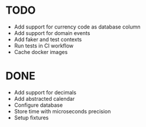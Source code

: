 # TODO
* Add support for currency code as database column
* Add support for domain events
* Add faker and test contexts
* Run tests in CI workflow 
* Cache docker images

# DONE
* Add support for decimals
* Add abstracted calendar
* Configure database
* Store time with microseconds precision
* Setup fixtures
